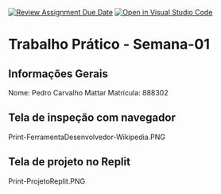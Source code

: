 [![Review Assignment Due Date](https://classroom.github.com/assets/deadline-readme-button-22041afd0340ce965d47ae6ef1cefeee28c7c493a6346c4f15d667ab976d596c.svg)](https://classroom.github.com/a/egWsXDcZ)
[![Open in Visual Studio Code](https://classroom.github.com/assets/open-in-vscode-2e0aaae1b6195c2367325f4f02e2d04e9abb55f0b24a779b69b11b9e10269abc.svg)](https://classroom.github.com/online_ide?assignment_repo_id=18213846&assignment_repo_type=AssignmentRepo)
# Trabalho Prático - Semana-01

## Informações Gerais
Nome: Pedro Carvalho Mattar
Matricula: 888302

## Tela de inspeção com navegador
Print-FerramentaDesenvolvedor-Wikipedia.PNG

## Tela de projeto no Replit
Print-ProjetoReplit.PNG
